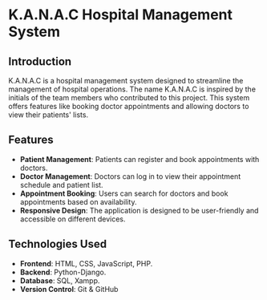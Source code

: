 # K.A.N.A.C Hospital Management System

## Introduction

K.A.N.A.C is a hospital management system designed to streamline the management of hospital operations. The name K.A.N.A.C is inspired by the initials of the team members who contributed to this project. This system offers features like booking doctor appointments and allowing doctors to view their patients' lists.

## Features

- **Patient Management**: Patients can register and book appointments with doctors.
- **Doctor Management**: Doctors can log in to view their appointment schedule and patient list.
- **Appointment Booking**: Users can search for doctors and book appointments based on availability.
- **Responsive Design**: The application is designed to be user-friendly and accessible on different devices.

## Technologies Used

- **Frontend**: HTML, CSS, JavaScript, PHP.
- **Backend**: Python-Django.
- **Database**: SQL, Xampp.
- **Version Control**: Git & GitHub
